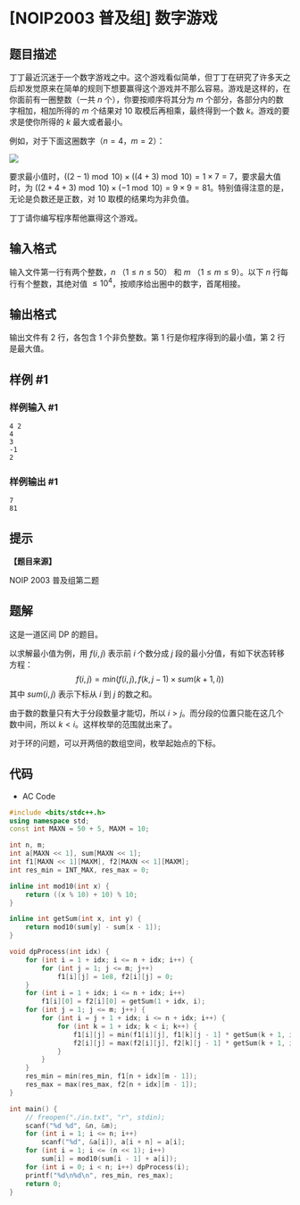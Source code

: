 # [NOIP2003 普及组] 数字游戏

## 题目描述

丁丁最近沉迷于一个数字游戏之中。这个游戏看似简单，但丁丁在研究了许多天之后却发觉原来在简单的规则下想要赢得这个游戏并不那么容易。游戏是这样的，在你面前有一圈整数（一共 $n$ 个），你要按顺序将其分为 $m$ 个部分，各部分内的数字相加，相加所得的 $m$ 个结果对 $10$ 取模后再相乘，最终得到一个数 $k$。游戏的要求是使你所得的 $k$ 最大或者最小。


例如，对于下面这圈数字（$n=4$，$m=2$）：

 ![](https://cdn.luogu.com.cn/upload/pic/17.png) 

要求最小值时，$((2-1)\bmod10)\times ((4+3)\bmod10)=1\times 7=7$，要求最大值时，为 $((2+4+3)\bmod10)\times (-1\bmod10)=9\times 9=81$。特别值得注意的是，无论是负数还是正数，对 $10$ 取模的结果均为非负值。

丁丁请你编写程序帮他赢得这个游戏。

## 输入格式

输入文件第一行有两个整数，$n$ （$1\le n\le 50$） 和 $m$ （$1\le m\le 9$）。以下 $n$ 行每行有个整数，其绝对值 $\le10^4$，按顺序给出圈中的数字，首尾相接。

## 输出格式

输出文件有 $2$ 行，各包含 $1$ 个非负整数。第 $1$ 行是你程序得到的最小值，第 $2$ 行是最大值。

## 样例 #1

### 样例输入 #1

```
4 2
4
3
-1
2
```

### 样例输出 #1

```
7
81
```

## 提示

**【题目来源】**

NOIP 2003 普及组第二题

## 题解

这是一道区间 DP 的题目。

以求解最小值为例，用 $f(i, j)$ 表示前 $i$ 个数分成 $j$ 段的最小分值，有如下状态转移方程：
$$
f(i, j) = min(f(i, j), f(k, j - 1) \times sum(k + 1, i))
$$
其中 $sum(i, j)$ 表示下标从 $i$ 到 $j$ 的数之和。

由于数的数量只有大于分段数量才能切，所以 $i > j$。而分段的位置只能在这几个数中间，所以 $k < i$。这样枚举的范围就出来了。

对于环的问题，可以开两倍的数组空间，枚举起始点的下标。

## 代码

- AC Code

```c++
#include <bits/stdc++.h>
using namespace std;
const int MAXN = 50 + 5, MAXM = 10;

int n, m;
int a[MAXN << 1], sum[MAXN << 1];
int f1[MAXN << 1][MAXM], f2[MAXN << 1][MAXM];
int res_min = INT_MAX, res_max = 0;

inline int mod10(int x) {
    return ((x % 10) + 10) % 10;
}

inline int getSum(int x, int y) {
    return mod10(sum[y] - sum[x - 1]);
}

void dpProcess(int idx) {
    for (int i = 1 + idx; i <= n + idx; i++) {
        for (int j = 1; j <= m; j++)
            f1[i][j] = 1e8, f2[i][j] = 0;
    }
    for (int i = 1 + idx; i <= n + idx; i++)
        f1[i][0] = f2[i][0] = getSum(1 + idx, i);
    for (int j = 1; j <= m; j++) {
        for (int i = j + 1 + idx; i <= n + idx; i++) {
            for (int k = 1 + idx; k < i; k++) {
                f1[i][j] = min(f1[i][j], f1[k][j - 1] * getSum(k + 1, i));
                f2[i][j] = max(f2[i][j], f2[k][j - 1] * getSum(k + 1, i));
            }
        }
    }
    res_min = min(res_min, f1[n + idx][m - 1]);
    res_max = max(res_max, f2[n + idx][m - 1]);
}

int main() {
    // freopen("./in.txt", "r", stdin);
    scanf("%d %d", &n, &m);
    for (int i = 1; i <= n; i++)
        scanf("%d", &a[i]), a[i + n] = a[i];
    for (int i = 1; i <= (n << 1); i++)
        sum[i] = mod10(sum[i - 1] + a[i]);
    for (int i = 0; i < n; i++) dpProcess(i);
    printf("%d\n%d\n", res_min, res_max);
    return 0;
}
```
